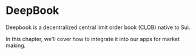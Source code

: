 # DeepBook

Deepbook is a decentralized central limit order book (CLOB) native to Sui.

In this chapter, we'll cover how to integrate it into our apps for market making.